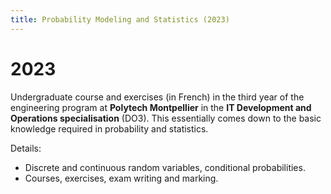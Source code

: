 ```yaml
---
title: Probability Modeling and Statistics (2023)
---
```


# 2023 

Undergraduate course and exercises (in French) in the third year of the engineering program at **Polytech Montpellier** in the **IT Development and Operations specialisation** (DO3).
This essentially comes down to the basic knowledge required in probability and statistics.

Details:
- Discrete and continuous random variables, conditional probabilities.
- Courses, exercises, exam writing and marking.